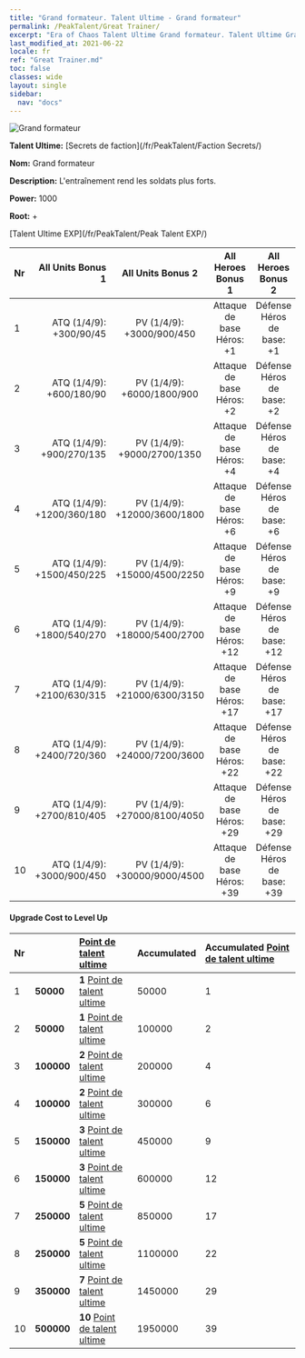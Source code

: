 ```yaml
---
title: "Grand formateur. Talent Ultime - Grand formateur"
permalink: /PeakTalent/Great Trainer/
excerpt: "Era of Chaos Talent Ultime Grand formateur. Talent Ultime Grand formateur. Grand formateur"
last_modified_at: 2021-06-22
locale: fr
ref: "Great Trainer.md"
toc: false
classes: wide
layout: single
sidebar:
  nav: "docs"
---
```


  ![Grand formateur](/images/pt/talent_3001.png)

  **Talent Ultime:** [Secrets de faction](/fr/PeakTalent/Faction Secrets/)

  **Nom:** Grand formateur

  **Description:** L'entraînement rend les soldats plus forts.

  **Power:** 1000

  **Root:** +

  [Talent Ultime EXP](/fr/PeakTalent/Peak Talent EXP/)

  | Nr | All Units Bonus 1 | All Units Bonus 2 | All Heroes Bonus 1 | All Heroes Bonus 2 |
  |:---|--------------:|:-------------:|:-------------:|:-------------:|
  | 1 | ATQ (1/4/9): +300/90/45 | PV (1/4/9): +3000/900/450 | Attaque de base Héros: +1 | Défense Héros de base: +1 |
  | 2 | ATQ (1/4/9): +600/180/90 | PV (1/4/9): +6000/1800/900 | Attaque de base Héros: +2 | Défense Héros de base: +2 |
  | 3 | ATQ (1/4/9): +900/270/135 | PV (1/4/9): +9000/2700/1350 | Attaque de base Héros: +4 | Défense Héros de base: +4 |
  | 4 | ATQ (1/4/9): +1200/360/180 | PV (1/4/9): +12000/3600/1800 | Attaque de base Héros: +6 | Défense Héros de base: +6 |
  | 5 | ATQ (1/4/9): +1500/450/225 | PV (1/4/9): +15000/4500/2250 | Attaque de base Héros: +9 | Défense Héros de base: +9 |
  | 6 | ATQ (1/4/9): +1800/540/270 | PV (1/4/9): +18000/5400/2700 | Attaque de base Héros: +12 | Défense Héros de base: +12 |
  | 7 | ATQ (1/4/9): +2100/630/315 | PV (1/4/9): +21000/6300/3150 | Attaque de base Héros: +17 | Défense Héros de base: +17 |
  | 8 | ATQ (1/4/9): +2400/720/360 | PV (1/4/9): +24000/7200/3600 | Attaque de base Héros: +22 | Défense Héros de base: +22 |
  | 9 | ATQ (1/4/9): +2700/810/405 | PV (1/4/9): +27000/8100/4050 | Attaque de base Héros: +29 | Défense Héros de base: +29 |
  | 10 | ATQ (1/4/9): +3000/900/450 | PV (1/4/9): +30000/9000/4500 | Attaque de base Héros: +39 | Défense Héros de base: +39 |


#### Upgrade Cost to Level Up

  | Nr | <i class="fas fa-coins"/> | [Point de talent ultime](/ItemsFR/con_934/) | Accumulated <i class="fas fa-coins"/> | Accumulated [Point de talent ultime](/ItemsFR/con_934/) |
  |:---|:--------------|:-------------|:-------------|:-------------|
  | 1 | **50000** | **1** [Point de talent ultime](/ItemsFR/con_934/) | 50000 | 1 |
  | 2 | **50000** | **1** [Point de talent ultime](/ItemsFR/con_934/) | 100000 | 2 |
  | 3 | **100000** | **2** [Point de talent ultime](/ItemsFR/con_934/) | 200000 | 4 |
  | 4 | **100000** | **2** [Point de talent ultime](/ItemsFR/con_934/) | 300000 | 6 |
  | 5 | **150000** | **3** [Point de talent ultime](/ItemsFR/con_934/) | 450000 | 9 |
  | 6 | **150000** | **3** [Point de talent ultime](/ItemsFR/con_934/) | 600000 | 12 |
  | 7 | **250000** | **5** [Point de talent ultime](/ItemsFR/con_934/) | 850000 | 17 |
  | 8 | **250000** | **5** [Point de talent ultime](/ItemsFR/con_934/) | 1100000 | 22 |
  | 9 | **350000** | **7** [Point de talent ultime](/ItemsFR/con_934/) | 1450000 | 29 |
  | 10 | **500000** | **10** [Point de talent ultime](/ItemsFR/con_934/) | 1950000 | 39 |
